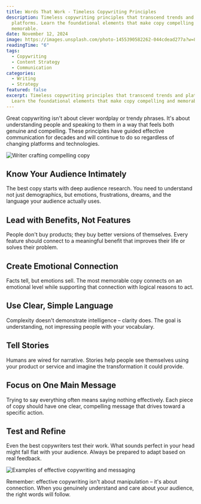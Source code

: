 ```yaml
---
title: Words That Work - Timeless Copywriting Principles
description: Timeless copywriting principles that transcend trends and
  platforms. Learn the foundational elements that make copy compelling and
  memorable.
date: November 12, 2024
image: https://images.unsplash.com/photo-1455390582262-044cdead277a?w=800&h=600&fit=crop&crop=center
readingTime: "6"
tags:
  - Copywriting
  - Content Strategy
  - Communication
categories:
  - Writing
  - Strategy
featured: false
excerpt: Timeless copywriting principles that transcend trends and platforms.
  Learn the foundational elements that make copy compelling and memorable.
---
```


Great copywriting isn't about clever wordplay or trendy phrases. It's about understanding people and speaking to them in a way that feels both genuine and compelling. These principles have guided effective communication for decades and will continue to do so regardless of changing platforms and technologies.

![Writer crafting compelling copy](https://images.unsplash.com/photo-1486312338219-ce68d2c6f44d?w=800\&h=400\&fit=crop\&crop=center)

## Know Your Audience Intimately

The best copy starts with deep audience research. You need to understand not just demographics, but emotions, frustrations, dreams, and the language your audience actually uses.

## Lead with Benefits, Not Features

People don't buy products; they buy better versions of themselves. Every feature should connect to a meaningful benefit that improves their life or solves their problem.

## Create Emotional Connection

Facts tell, but emotions sell. The most memorable copy connects on an emotional level while supporting that connection with logical reasons to act.

## Use Clear, Simple Language

Complexity doesn't demonstrate intelligence – clarity does. The goal is understanding, not impressing people with your vocabulary.

## Tell Stories

Humans are wired for narrative. Stories help people see themselves using your product or service and imagine the transformation it could provide.

## Focus on One Main Message

Trying to say everything often means saying nothing effectively. Each piece of copy should have one clear, compelling message that drives toward a specific action.

## Test and Refine

Even the best copywriters test their work. What sounds perfect in your head might fall flat with your audience. Always be prepared to adapt based on real feedback.

![Examples of effective copywriting and messaging](https://images.unsplash.com/photo-1542435503-956c469947f6?w=800\&h=300\&fit=crop\&crop=center)

Remember: effective copywriting isn't about manipulation – it's about connection. When you genuinely understand and care about your audience, the right words will follow.
